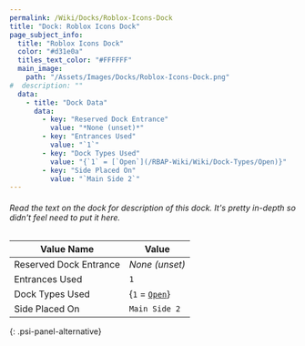 ```yaml
---
permalink: /Wiki/Docks/Roblox-Icons-Dock
title: "Dock: Roblox Icons Dock"
page_subject_info:
  title: "Roblox Icons Dock"
  color: "#d31e0a"
  titles_text_color: "#FFFFFF"
  main_image:
    path: "/Assets/Images/Docks/Roblox-Icons-Dock.png"
#  description: ""
  data:
    - title: "Dock Data"
      data:
        - key: "Reserved Dock Entrance"
          value: "*None (unset)*"
        - key: "Entrances Used"
          value: "`1`"
        - key: "Dock Types Used"
          value: "{`1` = [`Open`](/RBAP-Wiki/Wiki/Dock-Types/Open)}"
        - key: "Side Placed On"
          value: "`Main Side 2`"
---
```


###### Read the text on the dock for description of this dock. It's pretty in-depth so didn't feel need to put it here.

| Value Name             | Value |
|-|-|
| Reserved Dock Entrance | *None (unset)* |
| Entrances Used         | `1` |
| Dock Types Used        | {`1` = [`Open`](/RBAP-Wiki/Wiki/Dock-Types/Open)} |
| Side Placed On         | `Main Side 2` |
{: .psi-panel-alternative}

<img class="dock-image" src="/RBAP-Wiki/Assets/Images/Docks/Roblox-Icons-Dock.png" alt="">